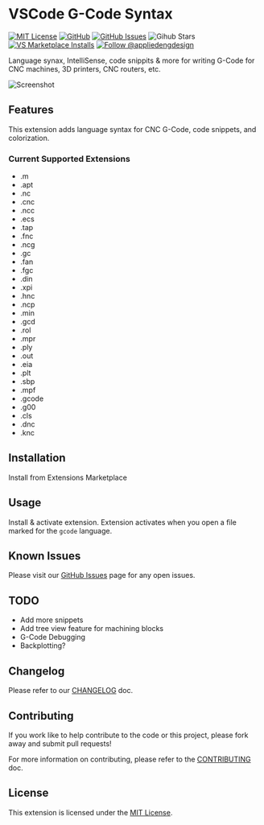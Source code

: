 # VSCode G-Code Syntax

[![MIT License](https://badgen.net/badge/license/MIT)](https://opensource.org/licenses/MIT)
[![GitHub](https://badgen.net/github/release/appliedengdesign/vscode-gcode-syntax)](https://github.com/appliedengdesign/vscode-gcode-syntax)
[![GitHub Issues](https://badgen.net/github/open-issues/appliedengdesign/vscode-gcode-syntax)](https://github.com/appliedengdesign/vscode-gcode-syntax/issues)
![Gihub Stars](https://badgen.net/github/stars/appliedengdesign/vscode-gcode-syntax)
[![VS Marketplace Installs](https://badgen.net/vs-marketplace/i/appliedengdesign.vscode-gcode-syntax)](https://marketplace.visualstudio.com/items?itemName=appliedengdesign.vscode-gcode-syntax)
[![Follow @appliedengdesign](https://badgen.net/twitter/follow/appliedengdes)](https://twitter.com/appliedengdes)

Language synax, IntelliSense, code snippits & more for writing G-Code for CNC machines, 3D printers, CNC routers, etc.

![Screenshot](https://raw.githubusercontent.com/appliedengdesign/vscode-gcode-syntax/master/images/screenshot.png)

## Features

This extension adds language syntax for CNC G-Code, code snippets, and colorization.

### Current Supported Extensions

- .m
- .apt
- .nc
- .cnc
- .ncc
- .ecs
- .tap
- .fnc
- .ncg
- .gc
- .fan
- .fgc
- .din
- .xpi
- .hnc
- .ncp
- .min
- .gcd
- .rol
- .mpr
- .ply
- .out
- .eia
- .plt
- .sbp
- .mpf
- .gcode
- .g00
- .cls
- .dnc
- .knc

## Installation

Install from Extensions Marketplace

## Usage

Install & activate extension. Extension activates when you open a file marked for the `gcode` language.

## Known Issues

Please visit our [GitHub Issues](https://github.com/appliedengdesign/vscode-gcode-syntax/issues) page for any open issues.

## TODO

- Add more snippets
- Add tree view feature for machining blocks
- G-Code Debugging
- Backplotting?

## Changelog

Please refer to our [CHANGELOG](https://github.com/appliedengdesign/vscode-gcode-syntax/blob/master/CHANGELOG.md) doc.

## Contributing

If you work like to help contribute to the code or this project, please fork away and submit pull requests!

For more information on contributing, please refer to the [CONTRIBUTING](https://github.com/appliedengdesign/vscode-gcode-syntax/blob/master/CONTRIBUTING.md) doc.

## License

This extension is licensed under the [MIT License](https://opensource.org/licenses/MIT).
